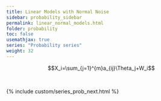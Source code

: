 ```yaml
---
title: Linear Models with Normal Noise
sidebar: probability_sidebar
permalink: linear_normal_models.html
folder: probability
toc: false
usemathjax: true
series: "Probability series"
weight: 32
---
```


$$X_i=\sum_{j=1}^{m}a_{ij}\Theta_j+W_i$$

<br>

{% include custom/series_prob_next.html %}
